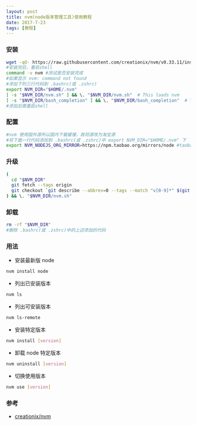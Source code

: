 ```yaml
---
layout: post
title: nvm(node版本管理工具)使用教程
date: 2017-7-23
tags: [教程]
---
```


### 安装
~~~bash
wget -qO- https://raw.githubusercontent.com/creationix/nvm/v0.33.11/install.sh | bash
#安装完后，重启shell
command -v nvm #测试是否安装完成
#如果显示 nvm: command not found
#添加下列三行代码到 .bashrc(或 .zshrc)
export NVM_DIR="$HOME/.nvm"
[ -s "$NVM_DIR/nvm.sh" ] && \. "$NVM_DIR/nvm.sh"  # This loads nvm
[ -s "$NVM_DIR/bash_completion" ] && \. "$NVM_DIR/bash_completion"  # This loads nvm bash_completion
#添加后需重启shell
~~~

### 配置
~~~bash
#nvm 使用国外源所以国内下载缓慢，故将源改为淘宝源
#将下面一行代码添加到 .bashrc(或 .zshrc)中 export NVM_DIR="$HOME/.nvm" 下
export NVM_NODEJS_ORG_MIRROR=https://npm.taobao.org/mirrors/node #taobao mirrors
~~~

### 升级
~~~bash
(
  cd "$NVM_DIR"
  git fetch --tags origin
  git checkout `git describe --abbrev=0 --tags --match "v[0-9]*" $(git rev-list --tags --max-count=1)`
) && \. "$NVM_DIR/nvm.sh"
~~~

### 卸载
~~~bash
rm -rf "$NVM_DIR"
#删除 .bashrc(或 .zshrc)中的上述添加的代码
~~~

### 用法
+ 安装最新版 node
~~~bash
nvm install node
~~~

+ 列出已安装版本
~~~bash
nvm ls
~~~

+ 列出可安装版本
~~~bash
nvm ls-remote
~~~

+ 安装特定版本
~~~bash
nvm install [version]
~~~ 

+ 卸载 node 特定版本
~~~bash
nvm uninstall [version]
~~~

+ 切换使用版本
~~~bash
nvm use [version]
~~~

### 参考
+ [creationix/nvm](https://github.com/creationix/nvm)